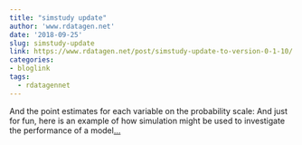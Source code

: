 ```yaml
---
title: "simstudy update"
author: 'www.rdatagen.net'
date: '2018-09-25'
slug: simstudy-update
link: https://www.rdatagen.net/post/simstudy-update-to-version-0-1-10/
categories:
- bloglink
tags:
  - rdatagennet
---
```


And the point estimates for each variable on the probability scale: And just for fun, here is an example of how simulation might be used to investigate the performance of a model[... <i class="fas fa-external-link-alt"></i>](https://www.rdatagen.net/post/simstudy-update-to-version-0-1-10/)

